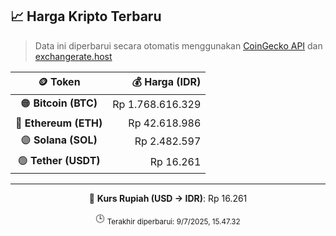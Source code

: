 

<!-- HARGA_KRIPTO -->
## 📈 Harga Kripto Terbaru

> Data ini diperbarui secara otomatis menggunakan [CoinGecko API](https://www.coingecko.com/) dan [exchangerate.host](https://exchangerate.host/)

<div align="center">

| 🪙 Token | 💰 Harga (IDR) |
|:------:|---------------:|
| 🟠 **Bitcoin (BTC)**   | Rp 1.768.616.329 |
| 🔵 **Ethereum (ETH)**  | Rp 42.618.986 |
| 🟣 **Solana (SOL)**    | Rp 2.482.597 |
| 🟢 **Tether (USDT)**   | Rp 16.261 |

---

💱 **Kurs Rupiah (USD → IDR)**: Rp 16.261

🕒 <sub>Terakhir diperbarui: 9/7/2025, 15.47.32</sub>

</div>
<!-- /HARGA_KRIPTO -->